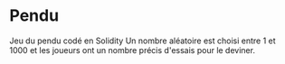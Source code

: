 # Pendu
Jeu du pendu codé en Solidity
Un nombre aléatoire est choisi entre 1 et 1000 et les joueurs ont un nombre précis d'essais pour le deviner.
